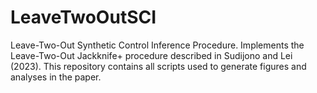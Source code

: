 # LeaveTwoOutSCI
Leave-Two-Out Synthetic Control Inference Procedure. Implements the Leave-Two-Out Jackknife+ procedure described in Sudijono and Lei (2023). This repository contains all scripts used to generate figures and analyses in the paper.
